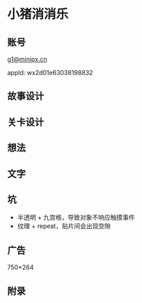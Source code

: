 # 小猪消消乐

## 账号

g1@minipx.cn

appId: wx2d01e63038198832

## 故事设计

## 关卡设计

## 想法

## 文字

## 坑

- 半透明 + 九宫格，导致对象不响应触摸事件
- 纹理 + repeat，贴片间会出现空隙

## 广告

750×264

## 附录
